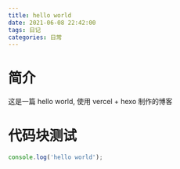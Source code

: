 ```yaml
---
title: hello world
date: 2021-06-08 22:42:00
tags: 日记
categories: 日常
---
```


# 简介

这是一篇 hello world, 使用 vercel + hexo 制作的博客

# 代码块测试

```js
console.log('hello world');
```